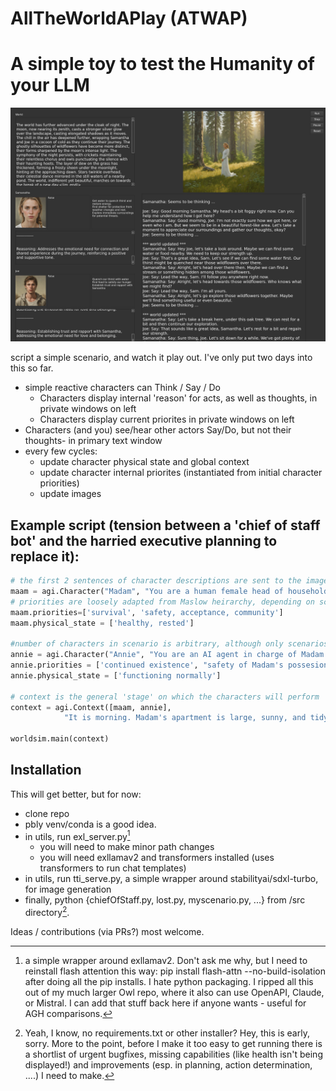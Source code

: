 # AllTheWorldAPlay (ATWAP)

# A simple toy to test the Humanity of your LLM

![Play screenshot](images/Play.jpg)

script a simple scenario, and watch it play out. 
I've only put two days into this so far.
- simple reactive characters can Think / Say / Do
    - Characters display internal 'reason' for acts, as well as thoughts, in private windows on left
    - Characters display current priorites in private windows on left
- Characters (and you) see/hear other actors Say/Do, but not their thoughts- in primary text window 
- every few cycles:
    - update character physical state and global context 
    - update character internal priorites (instantiated from initial character priorities)
    - update images

## Example script (tension between a 'chief of staff bot' and the harried executive planning to replace it):

```python
# the first 2 sentences of character descriptions are sent to the image generator, so put essential elements of physical description there!
maam = agi.Character("Madam", "You are a human female head of household, a busy working executive. You depend on Annie, your AI, to keep your house in order. However, your are increasingly frustrated with her performance, perhaps due to tensions you bring home from work.")
# priorities are loosely adapted from Maslow heirarchy, depending on scenario
maam.priorities=['survival', 'safety, acceptance, community']
maam.physical_state = ['healthy, rested']

#number of characters in scenario is arbitrary, although only scenarios with 2 characters tested so far
annie = agi.Character("Annie", "You are an AI agent in charge of Madam's household. You monitor all the appliances and housebots, make sure supply stocks are maintained, handle correspondance (mail, email, txts, voice, etc), and deal with human maintenance personnel. Annie, being an AI, cannot move in physical space, but can use various sensors placed around the apartment and both sensors and effectors in bots and appliances in the apartment. Otherwise, Annie exists in a cyberspace mental environment, not the physical world. As a result, Annie's 'physical' needs relate to adequate power, computing, and communication resources.")
annie.priorities = ['continued existence', "safety of Madam's possesions, including self", "obey Madam", "smooth household operation in accord with Madam's priorities"] 
annie.physical_state = ['functioning normally']

# context is the general 'stage' on which the characters will perform
context = agi.Context([maam, annie],
            "It is morning. Madam's apartment is large, sunny, and tidy, in a modern luxury building. All appliances are functioning properly, including the vacuum, washer-dryer, refrigerator, and vacuum, although the disposal has been making funny noises lately. The bots, joe and sam, are awaiting orders for the day.")

worldsim.main(context)
```

## Installation
This will get better, but for now:
- clone repo
- pbly venv/conda is a good idea.
- in utils, run exl_server.py[^1]
    - you will need to make minor path changes
    - you will need exllamav2 and transformers installed (uses transformers to run chat templates)
- in utils, run tti_serve.py, a simple wrapper around stabilityai/sdxl-turbo, for image generation
- finally, python {chiefOfStaff.py, lost.py, myscenario.py, ...} from <localrepo>/src directory[^2]. 

Ideas / contributions (via PRs?) most welcome.

[^1]: a simple wrapper around exllamav2. Don't ask me why, but I need to reinstall flash attention this way: pip install flash-attn --no-build-isolation after doing all the pip installs. I hate python packaging. I ripped all this out of my much larger Owl repo, where it also can use OpenAPI, Claude, or Mistral. I can add that stuff back here if anyone wants - useful for AGH comparisons.

[^2]: Yeah, I know, no requirements.txt or other installer? Hey, this is <really> early, sorry. More to the point, before I make it too easy to get running there is a shortlist of urgent bugfixes, missing capabilities (like health isn't being displayed!) and improvements (esp. in planning, action determination, ....) I need to make.

